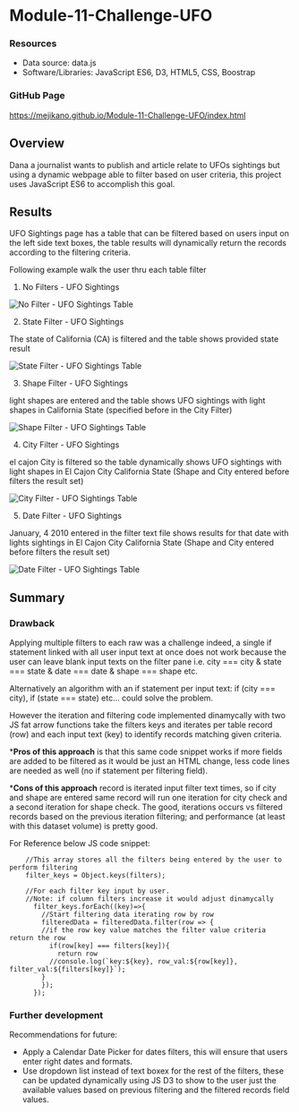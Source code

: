# Module-11-Challenge-UFO

### Resources
- Data source: data.js
- Software/Libraries: JavaScript ES6, D3, HTML5, CSS, Boostrap

### GitHub Page

https://mejikano.github.io/Module-11-Challenge-UFO/index.html


## Overview

 Dana a journalist wants to publish and article relate to UFOs sightings but using a dynamic webpage able to filter based on user criteria, this project uses JavaScript ES6 to accomplish this goal. 



## Results

UFO Sightings page has a table that can be filtered based on users input on the left side text boxes, the table results will dynamically return the records according to the filtering criteria. 

Following example walk the user thru each table filter

1. No Filters - UFO Sightings 

![No Filter - UFO Sightings Table](https://github.com/Mejikano/Module-11-Challenge-UFO/blob/main/Resources/static/images/No_filter.png)

2. State Filter - UFO Sightings 

The state of California (CA) is filtered and the table shows provided state result 

![State Filter - UFO Sightings Table](https://github.com/Mejikano/Module-11-Challenge-UFO/blob/main/Resources/static/images/filter_State.png)

3. Shape Filter - UFO Sightings 

light shapes are entered and the table shows UFO sightings with light shapes in California State (specified before in the City Filter)

![Shape Filter - UFO Sightings Table](https://github.com/Mejikano/Module-11-Challenge-UFO/blob/main/Resources/static/images/filter_Shape.png)

4. City Filter - UFO Sightings 

el cajon City is filtered so the table dynamically shows UFO sightings with light shapes in El Cajon City California State (Shape and City entered before filters the result set)

![City Filter - UFO Sightings Table](https://github.com/Mejikano/Module-11-Challenge-UFO/blob/main/Resources/static/images/filter_City.png)

5. Date Filter - UFO Sightings 

January, 4 2010  entered in the filter text file shows results for that date with lights sightings  in El Cajon City California State (Shape and City entered before filters the result set)

![Date Filter - UFO Sightings Table](https://github.com/Mejikano/Module-11-Challenge-UFO/blob/main/Resources/static/images/filter_Date.png)


## Summary

### Drawback 

Applying multiple filters to each raw was a challenge indeed, a single if statement linked with all user input text at once does not work because the user can leave blank input texts on the filter pane i.e. city === city & state === state & date === date & shape === shape etc. 

Alternatively an algorithm with an if statement per input text: if (city === city), if (state === state) etc... could solve the problem.  

However the iteration and filtering code implemented dinamycally with two JS fat arrow functions take the filters keys and iterates per table record (row) and each input text (key) to identify records matching given criteria. 

***Pros of this approach** is that this same code snippet works if more fields are added to be filtered as it would be just an HTML change, less code lines are needed as well (no if statement per filtering field).  

***Cons of this approach** record is iterated input filter text times, so if city and shape are entered same record will run one iteration for city check and a second iteration for shape check. The good, iterations occurs vs filtered records based on the previous iteration filtering; and performance (at least with this dataset volume) is pretty good.

For Reference below JS code snippet: 
```
    //This array stores all the filters being entered by the user to perform filtering
    filter_keys = Object.keys(filters);
    
    //For each filter key input by user. 
    //Note: if column filters increase it would adjust dinamycally
      filter_keys.forEach((key)=>{
        //Start filtering data iterating row by row
        filteredData = filteredData.filter(row => {
        //if the row key value matches the filter value criteria return the row
          if(row[key] === filters[key]){
            return row
          //console.log(`key:${key}, row_val:${row[key]}, filter_val:${filters[key]}`);
        }
        });
      });
```

### Further development  

Recommendations for future:

- Apply a Calendar Date Picker for dates filters, this will ensure that users enter right dates and formats.
- Use dropdown list instead of text boxex for the rest of the filters, these can be updated dynamically using JS D3 to show to the user just the available values based on previous filtering and the filtered records field values. 
